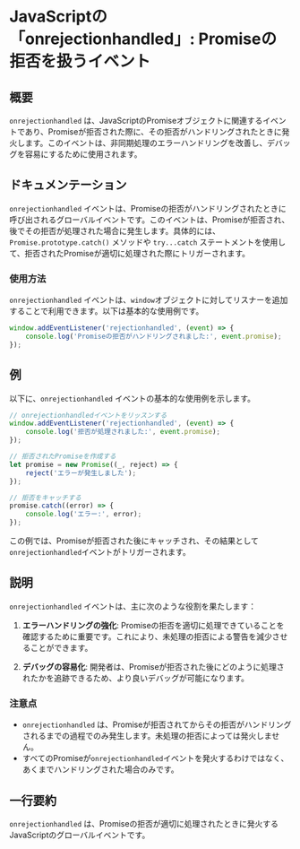 <!--
Meta Description: # JavaScriptの「onrejectionhandled」: Promiseの拒否を扱うイベント ## 概要 `onrejectionhandled` は、JavaScriptのPromiseオブジェクトに関連するイベントであり、Promiseが拒否された際に、その拒否がハンドリングされたと...
Meta Keywords: onrejectionhandled, promise, event, イベントは, catch
-->

# JavaScriptの「onrejectionhandled」: Promiseの拒否を扱うイベント

## 概要
`onrejectionhandled` は、JavaScriptのPromiseオブジェクトに関連するイベントであり、Promiseが拒否された際に、その拒否がハンドリングされたときに発火します。このイベントは、非同期処理のエラーハンドリングを改善し、デバッグを容易にするために使用されます。

## ドキュメンテーション
`onrejectionhandled` イベントは、Promiseの拒否がハンドリングされたときに呼び出されるグローバルイベントです。このイベントは、Promiseが拒否され、後でその拒否が処理された場合に発生します。具体的には、`Promise.prototype.catch()` メソッドや `try...catch` ステートメントを使用して、拒否されたPromiseが適切に処理された際にトリガーされます。

### 使用方法
`onrejectionhandled` イベントは、`window`オブジェクトに対してリスナーを追加することで利用できます。以下は基本的な使用例です。

```javascript
window.addEventListener('rejectionhandled', (event) => {
    console.log('Promiseの拒否がハンドリングされました:', event.promise);
});
```

## 例
以下に、`onrejectionhandled` イベントの基本的な使用例を示します。

```javascript
// onrejectionhandledイベントをリッスンする
window.addEventListener('rejectionhandled', (event) => {
    console.log('拒否が処理されました:', event.promise);
});

// 拒否されたPromiseを作成する
let promise = new Promise((_, reject) => {
    reject('エラーが発生しました');
});

// 拒否をキャッチする
promise.catch((error) => {
    console.log('エラー:', error);
});
```

この例では、Promiseが拒否された後にキャッチされ、その結果として`onrejectionhandled`イベントがトリガーされます。

## 説明
`onrejectionhandled` イベントは、主に次のような役割を果たします：

1. **エラーハンドリングの強化**: Promiseの拒否を適切に処理できていることを確認するために重要です。これにより、未処理の拒否による警告を減少させることができます。

2. **デバッグの容易化**: 開発者は、Promiseが拒否された後にどのように処理されたかを追跡できるため、より良いデバッグが可能になります。

### 注意点
- `onrejectionhandled` は、Promiseが拒否されてからその拒否がハンドリングされるまでの過程でのみ発生します。未処理の拒否によっては発火しません。
- すべてのPromiseが`onrejectionhandled`イベントを発火するわけではなく、あくまでハンドリングされた場合のみです。

## 一行要約
`onrejectionhandled` は、Promiseの拒否が適切に処理されたときに発火するJavaScriptのグローバルイベントです。